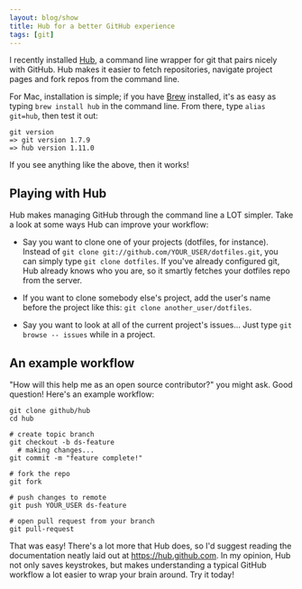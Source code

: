 ```yaml
---
layout: blog/show
title: Hub for a better GitHub experience
tags: [git]
---
```

I recently installed [Hub](https://hub.github.com/), a command line wrapper for git that pairs nicely with GitHub. Hub makes it easier to fetch repositories, navigate project pages and fork repos from the command line.

For Mac, installation is simple; if you have [Brew](http://brew.sh/) installed, it's as easy as typing `brew install hub` in the command line. From there, type `alias git=hub`, then test it out:

~~~
git version
=> git version 1.7.9
=> hub version 1.11.0
~~~

If you see anything like the above, then it works!

## Playing with Hub

Hub makes managing GitHub through the command line a LOT simpler. Take a look at some ways Hub can improve your workflow:

* Say you want to clone one of your projects (dotfiles, for instance). Instead of `git clone git://github.com/YOUR_USER/dotfiles.git`, you can simply type `git clone dotfiles`. If you've already configured git, Hub already knows who you are, so it smartly fetches your dotfiles repo from the server.

* If you want to clone somebody else's project, add the user's name before the project like this: `git clone another_user/dotfiles`.

* Say you want to look at all of the current project's issues... Just type `git browse -- issues` while in a project.

## An example workflow

"How will this help me as an open source contributor?" you might ask. Good question! Here's an example workflow:

~~~
git clone github/hub
cd hub

# create topic branch
git checkout -b ds-feature
  # making changes...
git commit -m "feature complete!"

# fork the repo
git fork

# push changes to remote
git push YOUR_USER ds-feature

# open pull request from your branch
git pull-request
~~~

That was easy! There's a lot more that Hub does, so I'd suggest reading the documentation neatly laid out at https://hub.github.com. In my opinion, Hub not only saves keystrokes, but makes understanding a typical GitHub workflow a lot easier to wrap your brain around. Try it today!
